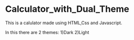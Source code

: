 # Calculator_with_Dual_Theme

This is a calulator made using HTML,Css and Javascript.

In this there are 2 themes:
1)Dark
2)Light
